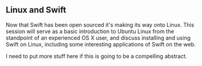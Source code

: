 ## Linux and Swift

Now that Swift has been open sourced it's making its way onto Linux. This session will serve as a basic introduction to Ubuntu Linux from the standpoint of an experienced OS X user, and discuss installing and using Swift on Linux, including some interesting applications of Swift on the web.

I need to put more stuff here if this is going to be a compelling abstract.

